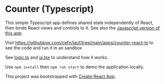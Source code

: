 # Counter (Typescript)

This simple Typescript app defines shared state independently of React, then binds React views and controls to it. See also the [Javascript version of this app](https://github.com/cefn/lauf/tree/main/apps/counter-react-js)

Visit https://githubbox.com/cefn/lauf/tree/main/apps/counter-react-ts to see the code and run it in an sandbox

See [logic.ts](https://github.com/cefn/lauf/tree/main/apps/counter-react-ts/src/logic.ts) and [ui.tsx](https://github.com/cefn/lauf/tree/main/apps/counter-react-ts/src/ui.tsx) to understand how it works.

Use `npm install` then `npm run start` to demo the application locally.

This project was bootstrapped with [Create React App](https://github.com/facebook/create-react-app).
